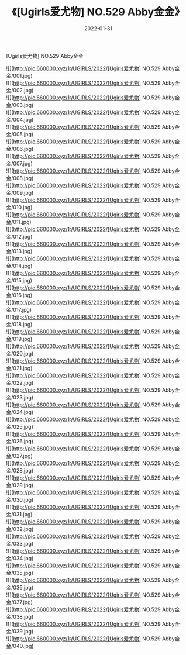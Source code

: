 ﻿---
layout: post
title:  《[Ugirls爱尤物] NO.529 Abby金金》
date:   2022-01-31
img: http://pic.660000.xyz/1:/UGIRLS/2022/[Ugirls爱尤物] NO.529 Abby金金/000.jpg
categories: [美女, 清纯, 唯美]
---

[Ugirls爱尤物] NO.529 Abby金金

 ![](http://pic.660000.xyz/1:/UGIRLS/2022/[Ugirls爱尤物] NO.529 Abby金金/001.jpg) <br>![](http://pic.660000.xyz/1:/UGIRLS/2022/[Ugirls爱尤物] NO.529 Abby金金/002.jpg) <br>![](http://pic.660000.xyz/1:/UGIRLS/2022/[Ugirls爱尤物] NO.529 Abby金金/003.jpg) <br>![](http://pic.660000.xyz/1:/UGIRLS/2022/[Ugirls爱尤物] NO.529 Abby金金/004.jpg) <br>![](http://pic.660000.xyz/1:/UGIRLS/2022/[Ugirls爱尤物] NO.529 Abby金金/005.jpg) <br>![](http://pic.660000.xyz/1:/UGIRLS/2022/[Ugirls爱尤物] NO.529 Abby金金/006.jpg) <br>![](http://pic.660000.xyz/1:/UGIRLS/2022/[Ugirls爱尤物] NO.529 Abby金金/007.jpg) <br>![](http://pic.660000.xyz/1:/UGIRLS/2022/[Ugirls爱尤物] NO.529 Abby金金/008.jpg) <br>![](http://pic.660000.xyz/1:/UGIRLS/2022/[Ugirls爱尤物] NO.529 Abby金金/009.jpg) <br>![](http://pic.660000.xyz/1:/UGIRLS/2022/[Ugirls爱尤物] NO.529 Abby金金/010.jpg) <br>![](http://pic.660000.xyz/1:/UGIRLS/2022/[Ugirls爱尤物] NO.529 Abby金金/011.jpg) <br>![](http://pic.660000.xyz/1:/UGIRLS/2022/[Ugirls爱尤物] NO.529 Abby金金/012.jpg) <br>![](http://pic.660000.xyz/1:/UGIRLS/2022/[Ugirls爱尤物] NO.529 Abby金金/013.jpg) <br>![](http://pic.660000.xyz/1:/UGIRLS/2022/[Ugirls爱尤物] NO.529 Abby金金/014.jpg) <br>![](http://pic.660000.xyz/1:/UGIRLS/2022/[Ugirls爱尤物] NO.529 Abby金金/015.jpg) <br>![](http://pic.660000.xyz/1:/UGIRLS/2022/[Ugirls爱尤物] NO.529 Abby金金/016.jpg) <br>![](http://pic.660000.xyz/1:/UGIRLS/2022/[Ugirls爱尤物] NO.529 Abby金金/017.jpg) <br>![](http://pic.660000.xyz/1:/UGIRLS/2022/[Ugirls爱尤物] NO.529 Abby金金/018.jpg) <br>![](http://pic.660000.xyz/1:/UGIRLS/2022/[Ugirls爱尤物] NO.529 Abby金金/019.jpg) <br>![](http://pic.660000.xyz/1:/UGIRLS/2022/[Ugirls爱尤物] NO.529 Abby金金/020.jpg) <br>![](http://pic.660000.xyz/1:/UGIRLS/2022/[Ugirls爱尤物] NO.529 Abby金金/021.jpg) <br>![](http://pic.660000.xyz/1:/UGIRLS/2022/[Ugirls爱尤物] NO.529 Abby金金/022.jpg) <br>![](http://pic.660000.xyz/1:/UGIRLS/2022/[Ugirls爱尤物] NO.529 Abby金金/023.jpg) <br>![](http://pic.660000.xyz/1:/UGIRLS/2022/[Ugirls爱尤物] NO.529 Abby金金/024.jpg) <br>![](http://pic.660000.xyz/1:/UGIRLS/2022/[Ugirls爱尤物] NO.529 Abby金金/025.jpg) <br>![](http://pic.660000.xyz/1:/UGIRLS/2022/[Ugirls爱尤物] NO.529 Abby金金/026.jpg) <br>![](http://pic.660000.xyz/1:/UGIRLS/2022/[Ugirls爱尤物] NO.529 Abby金金/027.jpg) <br>![](http://pic.660000.xyz/1:/UGIRLS/2022/[Ugirls爱尤物] NO.529 Abby金金/028.jpg) <br>![](http://pic.660000.xyz/1:/UGIRLS/2022/[Ugirls爱尤物] NO.529 Abby金金/029.jpg) <br>![](http://pic.660000.xyz/1:/UGIRLS/2022/[Ugirls爱尤物] NO.529 Abby金金/030.jpg) <br>![](http://pic.660000.xyz/1:/UGIRLS/2022/[Ugirls爱尤物] NO.529 Abby金金/031.jpg) <br>![](http://pic.660000.xyz/1:/UGIRLS/2022/[Ugirls爱尤物] NO.529 Abby金金/032.jpg) <br>![](http://pic.660000.xyz/1:/UGIRLS/2022/[Ugirls爱尤物] NO.529 Abby金金/033.jpg) <br>![](http://pic.660000.xyz/1:/UGIRLS/2022/[Ugirls爱尤物] NO.529 Abby金金/034.jpg) <br>![](http://pic.660000.xyz/1:/UGIRLS/2022/[Ugirls爱尤物] NO.529 Abby金金/035.jpg) <br>![](http://pic.660000.xyz/1:/UGIRLS/2022/[Ugirls爱尤物] NO.529 Abby金金/036.jpg) <br>![](http://pic.660000.xyz/1:/UGIRLS/2022/[Ugirls爱尤物] NO.529 Abby金金/037.jpg) <br>![](http://pic.660000.xyz/1:/UGIRLS/2022/[Ugirls爱尤物] NO.529 Abby金金/038.jpg) <br>![](http://pic.660000.xyz/1:/UGIRLS/2022/[Ugirls爱尤物] NO.529 Abby金金/039.jpg) <br>![](http://pic.660000.xyz/1:/UGIRLS/2022/[Ugirls爱尤物] NO.529 Abby金金/040.jpg) <br>